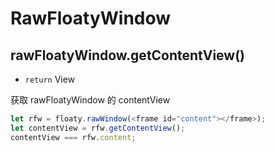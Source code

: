 # RawFloatyWindow

## rawFloatyWindow.getContentView()

-   `return` View

获取 rawFloatyWindow 的 contentView

```js
let rfw = floaty.rawWindow(<frame id="content"></frame>);
let contentView = rfw.getContentView();
contentView === rfw.content;
```
